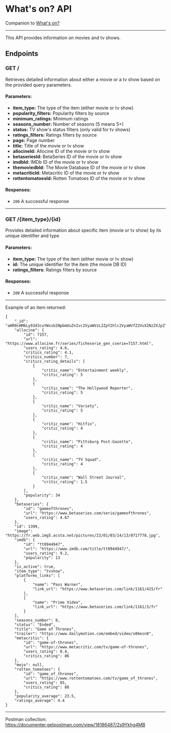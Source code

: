 # What's on? API

Companion to [What's on?](https://github.com/pierrevano/whatson)

---

This API provides information on movies and tv shows.

## Endpoints

### **GET /**

Retrieves detailed information about either a movie or a tv show based on the provided query parameters.

#### Parameters:

- **item_type:** The type of the item (either movie or tv show)
- **popularity_filters:** Popularity filters by source
- **minimum_ratings:** Minimum ratings
- **seasons_number:** Number of seasons (5 means 5+)
- **status:** TV show's status filters (only valid for tv shows)
- **ratings_filters:** Ratings filters by source
- **page:** Page number
- **title:** Title of the movie or tv show
- **allocineId:** Allocine ID of the movie or tv show
- **betaseriesId:** BetaSeries ID of the movie or tv show
- **imdbId:** IMDb ID of the movie or tv show
- **themoviedbId:** The Movie Database ID of the movie or tv show
- **metacriticId:** Metacritic ID of the movie or tv show
- **rottentomatoesId:** Rotten Tomatoes ID of the movie or tv show

#### Responses:

- `200` A successful response

---

### **GET /{item_type}/{id}**

Provides detailed information about specific item (movie or tv show) by its unique identifier and type

#### Parameters:

- **item_type:** The type of the item (either movie or tv show)
- **id:** The unique identifier for the item (the movie DB ID)
- **ratings_filters:** Ratings filters by source

#### Responses:

- `200` A successful response

---

Example of an item returned:

```
{
    "_id": "aHR0cHM6Ly93d3cuYWxsb2NpbmUuZnIvc2VyaWVzL2ZpY2hlc2VyaWVfZ2VuX2NzZXJpZT03MTU3Lmh0bWw=",
    "allocine": {
        "id": 7157,
        "url": "https://www.allocine.fr/series/ficheserie_gen_cserie=7157.html",
        "users_rating": 4.6,
        "critics_rating": 4.1,
        "critics_number": 7,
        "critics_rating_details": [
            {
                "critic_name": "Entertainment weekly",
                "critic_rating": 5
            },
            {
                "critic_name": "The Hollywood Reporter",
                "critic_rating": 5
            },
            {
                "critic_name": "Variety",
                "critic_rating": 5
            },
            {
                "critic_name": "Hitfix",
                "critic_rating": 4
            },
            {
                "critic_name": "Pittsburg Post-Gazette",
                "critic_rating": 4
            },
            {
                "critic_name": "TV Squad",
                "critic_rating": 4
            },
            {
                "critic_name": "Wall Street Journal",
                "critic_rating": 1.5
            }
        ],
        "popularity": 34
    },
    "betaseries": {
        "id": "gameofthrones",
        "url": "https://www.betaseries.com/serie/gameofthrones",
        "users_rating": 4.67
    },
    "id": 1399,
    "image": "https://fr.web.img5.acsta.net/pictures/23/01/03/14/13/0717778.jpg",
    "imdb": {
        "id": "tt0944947",
        "url": "https://www.imdb.com/title/tt0944947/",
        "users_rating": 9.2,
        "popularity": 13
    },
    "is_active": true,
    "item_type": "tvshow",
    "platforms_links": [
        {
            "name": "Pass Warner",
            "link_url": "https://www.betaseries.com/link/1161/415/fr"
        },
        {
            "name": "Prime Video",
            "link_url": "https://www.betaseries.com/link/1161/3/fr"
        }
    ],
    "seasons_number": 8,
    "status": "Ended",
    "title": "Game of Thrones",
    "trailer": "https://www.dailymotion.com/embed/video/x86esn8",
    "metacritic": {
        "id": "game-of-thrones",
        "url": "https://www.metacritic.com/tv/game-of-thrones",
        "users_rating": 8.4,
        "critics_rating": 86
    },
    "mojo": null,
    "rotten_tomatoes": {
        "id": "game_of_thrones",
        "url": "https://www.rottentomatoes.com/tv/game_of_thrones",
        "users_rating": 85,
        "critics_rating": 88
    },
    "popularity_average": 23.5,
    "ratings_average": 4.4
}
```

---

Postman collection: https://documenter.getpostman.com/view/18186487/2s9Ykhg4MB
